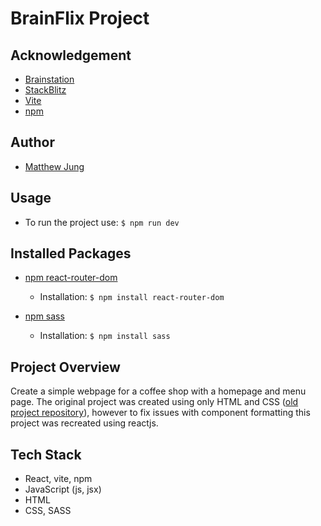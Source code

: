 # BrainFlix Project

## Acknowledgement
- [Brainstation](https://brainstation.io/)
- [StackBlitz](https://stackblitz.com/edit/react-fu7pbk?file=src%2FApp.js)
- [Vite](https://vitejs.dev/)
- [npm](https://www.npmjs.com/)

## Author
- [Matthew Jung](https://github.com/matthewjung04)

## Usage
- To run the project use: `$ npm run dev`

## Installed Packages
- [npm react-router-dom](https://www.npmjs.com/package/react-router-dom)
    - Installation:
    `$ npm install react-router-dom`

- [npm sass](https://www.npmjs.com/package/sass)    
    - Installation:
    `$ npm install sass`

## Project Overview
Create a simple webpage for a coffee shop with a homepage and menu page. 
The original project was created using only HTML and CSS ([old project repository](https://github.com/matthewjung04/Coffee-Shop-Project.git)), however to fix issues with component formatting this project was recreated using reactjs.

## Tech Stack
- React, vite, npm
- JavaScript (js, jsx)
- HTML
- CSS, SASS
